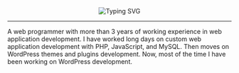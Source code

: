 <div align="center">
<img src="https://readme-typing-svg.herokuapp.com?font=Fira+Code&weight=600&size=25&pause=1000&color=14122F&background=44DFFF00&center=true&vCenter=true&width=700&lines=Hi%F0%9F%99%8B%F0%9F%8F%BB%E2%80%8D%E2%99%82%EF%B8%8F%2CThis+is+Sharif%F0%9F%A4%93+;I'm+Working+on+Web-based+Software+Solutions%F0%9F%92%BB" alt="Typing SVG" />
</div>
<hr>
A web programmer with more than 3 years of working experience in web application development. I have worked long days on custom web application development with PHP, JavaScript, and MySQL. Then moves on WordPress themes and plugins development. Now, most of the time I have been working on WordPress development.
